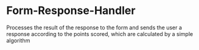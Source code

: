 # Form-Response-Handler
Processes the result of the response to the form and sends the user a response according to the points scored, which are calculated by a simple algorithm
